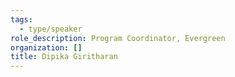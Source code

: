 ```yaml
---
tags:
  - type/speaker
role_description: Program Coordinator, Evergreen
organization: []
title: Dipika Giritharan
---
```


